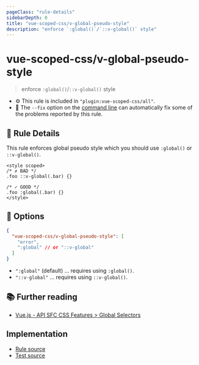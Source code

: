 ```yaml
---
pageClass: "rule-details"
sidebarDepth: 0
title: "vue-scoped-css/v-global-pseudo-style"
description: "enforce `:global()`/`::v-global()` style"
---
```

# vue-scoped-css/v-global-pseudo-style

> enforce `:global()`/`::v-global()` style

- :gear: This rule is included in `"plugin:vue-scoped-css/all"`.
- :wrench: The `--fix` option on the [command line](https://eslint.org/docs/user-guide/command-line-interface#fixing-problems) can automatically fix some of the problems reported by this rule.

## :book: Rule Details

This rule enforces global pseudo style which you should use `:global()` or `::v-global()`.

<eslint-code-block fix :rules="{'vue-scoped-css/v-global-pseudo-style': ['error']}">

```vue
<style scoped>
/* ✗ BAD */
.foo ::v-global(.bar) {}

/* ✓ GOOD */
.foo :global(.bar) {}
</style>
```

</eslint-code-block>

## :wrench: Options

```json
{
  "vue-scoped-css/v-global-pseudo-style": [
    "error",
    ":global" // or "::v-global"
  ]
}
```

- `":global"` (default) ... requires using `:global()`.
- `"::v-global"` ... requires using `::v-global()`.

## :books: Further reading

- [Vue.js - API SFC CSS Features > Global Selectors](https://vuejs.org/api/sfc-css-features.html#global-selectors)

## Implementation

- [Rule source](https://github.com/future-architect/eslint-plugin-vue-scoped-css/blob/master/lib/rules/v-global-pseudo-style.ts)
- [Test source](https://github.com/future-architect/eslint-plugin-vue-scoped-css/blob/master/tests/lib/rules/v-global-pseudo-style.js)

